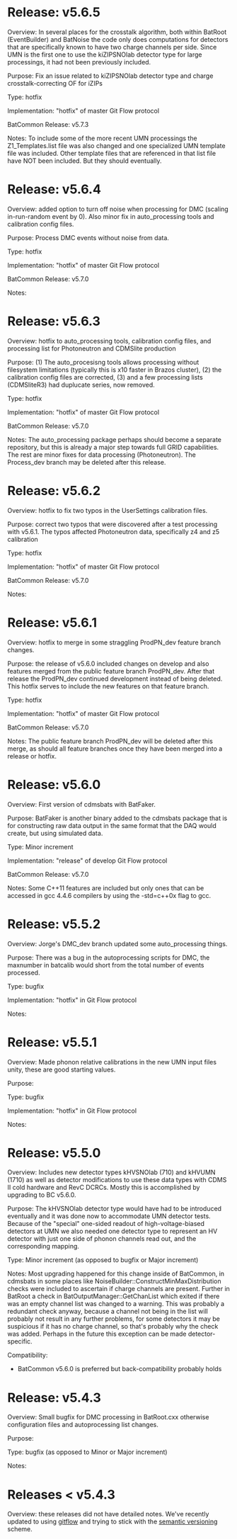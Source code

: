 Release: v5.6.5
===============
 
 
Overview: In several places for the crosstalk algorithm, both within BatRoot (EventBuilder) and
          BatNoise the code only does computations for detectors that are specifically known to
	  have two charge channels per side.  Since UMN is the first one to use the kiZIPSNOlab
	  detector type for large processings, it had not been previously included.  
 
Purpose:  Fix an issue related to kiZIPSNOlab detector type and charge crosstalk-correcting OF for
          iZIPs
 
Type:     hotfix 

Implementation: "hotfix" of master Git Flow protocol

BatCommon Release: v5.7.3
 
Notes: To include some of the more recent UMN processings the Z1_Templates.list file was also
       changed and one specialized UMN template file was included.  Other template files that are
       referenced in that list file have NOT been included.  But they should eventually. 



Release: v5.6.4
===============
 
 
Overview: added option to turn off noise when processing for DMC (scaling in-run-random event by 0). Also minor fix in auto_processing tools and calibration config files.
 
Purpose: Process DMC events without noise from data. 
 
Type:     hotfix 

Implementation: "hotfix" of master Git Flow protocol

BatCommon Release: v5.7.0
 
Notes:  



Release: v5.6.3
===============
 
 
Overview: hotfix to auto_processing tools, calibration config files, and processing list for Photoneutron and CDMSlite production
 
Purpose:  (1) The auto_procesisng tools allows processing without filesystem limitations (typically this is x10 faster in Brazos cluster), (2) the calibration config files are corrected, (3) and a few processing lists (CDMSliteR3) had duplucate series, now removed. 
 
Type:     hotfix 

Implementation: "hotfix" of master Git Flow protocol

BatCommon Release: v5.7.0
 
Notes:   The auto_processing package perhaps should become a separate repository, but this is already a major step towards full GRID capabilities. The rest are minor fixes for data processing (Photoneutron). The Process_dev branch may be deleted after this release.




Release: v5.6.2
===============
 
 
Overview: hotfix to fix two typos in the UserSettings calibration files.
 
Purpose:  correct two typos that were discovered after a test processing with v5.6.1. The typos affected Photoneutron data, specifically z4 and z5 calibration
 
Type:     hotfix 

Implementation: "hotfix" of master Git Flow protocol

BatCommon Release: v5.7.0
 
Notes:   


Release: v5.6.1
===============
 
 
Overview: hotfix to merge in some straggling ProdPN\_dev feature branch changes. 
 
Purpose:  the release of v5.6.0 included changes on develop and also features merged from the
          public feature branch ProdPN\_dev.  After that release the ProdPN\_dev continued
	  development instead of being deleted.  This hotfix serves to include the new features on
	  that feature branch. 
 
Type:     hotfix 

Implementation: "hotfix" of master Git Flow protocol

BatCommon Release: v5.7.0
 
Notes:  The public feature branch ProdPN_dev will be deleted after this merge, as should all
        feature branches once they have been merged into a release or hotfix.  

Release: v5.6.0
===============
 
 
Overview: First version of cdmsbats with BatFaker. 
 
Purpose:  BatFaker is another binary added to the cdmsbats package that is for constructing raw
          data output in the same format that the DAQ would create, but using simulated data. 
 
Type:     Minor increment 

Implementation: "release" of develop Git Flow protocol

BatCommon Release: v5.7.0
 
Notes:  Some C++11 features are included but only ones that can be accessed in gcc 4.4.6 compilers
        by using the -std=c++0x flag to gcc. 

Release: v5.5.2
===============
 
 
Overview: Jorge's DMC_dev branch updated some auto\_processing things. 
 
Purpose:  There was a bug in the autoprocessing scripts for DMC, the maxnumber
          in batcalib would short from the total number of events processed. 
 
Type:     bugfix

Implementation: "hotfix" in Git Flow protocol
 
Notes: 

Release: v5.5.1
===============
 
 
Overview: Made phonon relative calibrations in the new UMN input files unity, these are good starting values. 
 
Purpose: 
 
Type:     bugfix

Implementation: "hotfix" in Git Flow protocol
 
Notes: 

Release: v5.5.0
===============
 
 
Overview: Includes new detector types kHVSNOlab (710) and kHVUMN (1710) as well as detector
          modifications to use these data types with CDMS II cold hardware and RevC DCRCs.  Mostly
	  this is accomplished by upgrading to BC v5.6.0.
 
Purpose:  The kHVSNOlab detector type would have had to be introduced eventually and it was done
          now to accommodate UMN detector tests.  Because of the "special" one-sided readout of
	  high-voltage-biased detectors at UMN we also needed one detector type to represent an HV
	  detector with just one side of phonon channels read out, and the corresponding mapping. 
 
Type:     Minor increment (as opposed to bugfix or Major increment)
 
Notes:    Most upgrading happened for this change inside of BatCommon, in cdmsbats in some places
          like NoiseBuilder::ConstructMinMaxDistribution checks were included to ascertain if
	  charge channels are present.  Further in BatRoot a check in
	  BatOutputManager::GetChanList which exited if there was an empty channel list was
	  changed to a warning.  This was probably a redundant check anyway, because a channel not
	  being in the list will probably not result in any further problems, for some detectors
	  it may be suspicious if it has no charge channel, so that's probably why the check was
	  added.  Perhaps in the future this exception can be made detector-specific.

Compatibility:

  * BatCommon v5.6.0 is preferred but back-compatibility probably holds 

Release: v5.4.3
===============
 
 
Overview: Small bugfix for DMC processing in BatRoot.cxx otherwise configuration files and
          autoprocessing list changes. 
 
Purpose: 
 
Type:     bugfix  (as opposed to Minor or Major increment)
 
Notes: 

Releases < v5.4.3
=================

Overview: these releases did not have detailed notes.  We've recently updated to using
          [gitflow](https://github.com/nvie/gitflow) and trying to stick with the [semantic
	  versioning](http://semver.org/) scheme.
